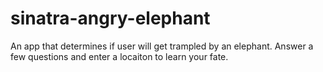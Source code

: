 # sinatra-angry-elephant

An app that determines if user will get trampled by an elephant. Answer a few questions and enter a locaiton to learn your fate. 
